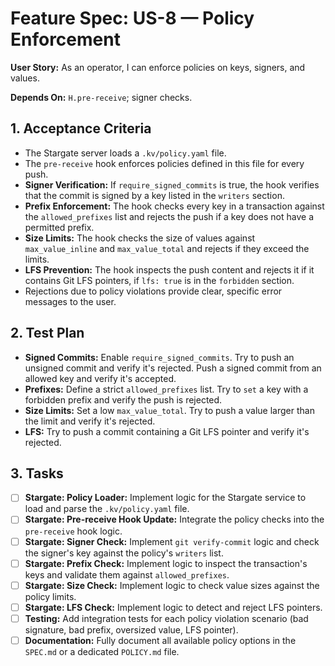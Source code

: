 # Feature Spec: US-8 — Policy Enforcement

**User Story:** As an operator, I can enforce policies on keys, signers, and values.

**Depends On:** `H.pre-receive`; signer checks.

## 1. Acceptance Criteria

- The Stargate server loads a `.kv/policy.yaml` file.
- The `pre-receive` hook enforces policies defined in this file for every push.
- **Signer Verification:** If `require_signed_commits` is true, the hook verifies that the commit is signed by a key listed in the `writers` section.
- **Prefix Enforcement:** The hook checks every key in a transaction against the `allowed_prefixes` list and rejects the push if a key does not have a permitted prefix.
- **Size Limits:** The hook checks the size of values against `max_value_inline` and `max_value_total` and rejects if they exceed the limits.
- **LFS Prevention:** The hook inspects the push content and rejects it if it contains Git LFS pointers, if `lfs: true` is in the `forbidden` section.
- Rejections due to policy violations provide clear, specific error messages to the user.

## 2. Test Plan

- **Signed Commits:** Enable `require_signed_commits`. Try to push an unsigned commit and verify it's rejected. Push a signed commit from an allowed key and verify it's accepted.
- **Prefixes:** Define a strict `allowed_prefixes` list. Try to `set` a key with a forbidden prefix and verify the push is rejected.
- **Size Limits:** Set a low `max_value_total`. Try to push a value larger than the limit and verify it's rejected.
- **LFS:** Try to push a commit containing a Git LFS pointer and verify it's rejected.

## 3. Tasks

- [ ] **Stargate: Policy Loader:** Implement logic for the Stargate service to load and parse the `.kv/policy.yaml` file.
- [ ] **Stargate: Pre-receive Hook Update:** Integrate the policy checks into the `pre-receive` hook logic.
- [ ] **Stargate: Signer Check:** Implement `git verify-commit` logic and check the signer's key against the policy's `writers` list.
- [ ] **Stargate: Prefix Check:** Implement logic to inspect the transaction's keys and validate them against `allowed_prefixes`.
- [ ] **Stargate: Size Check:** Implement logic to check value sizes against the policy limits.
- [ ] **Stargate: LFS Check:** Implement logic to detect and reject LFS pointers.
- [ ] **Testing:** Add integration tests for each policy violation scenario (bad signature, bad prefix, oversized value, LFS pointer).
- [ ] **Documentation:** Fully document all available policy options in the `SPEC.md` or a dedicated `POLICY.md` file.
